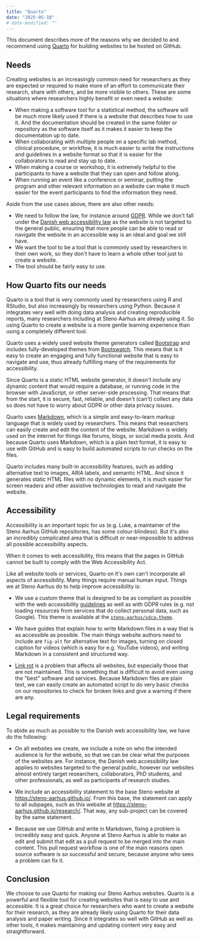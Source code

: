 ```yaml
---
title: "Quarto"
date: "2025-05-18"
# date-modified: ""
---
```


This document describes more of the reasons why we decided to and
recommend using [Quarto](https://quarto.org) for building websites to be
hosted on GitHub.

## Needs

Creating websites is an increasingly common need for researchers as they
are expected or required to make more of an effort to communicate their
research, share with others, and be more visible to others. These are
some situations where researchers highly benefit or even need a website:

-   When making a software tool for a statistical method, the software
    will be much more likely used if there is a website that describes
    how to use it. And the documentation should be created in the same
    folder or repository as the software itself as it makes it easier to
    keep the documentation up to date.
-   When collaborating with multiple people on a specific lab method,
    clinical procedure, or workflow, it is much easier to write the
    instructions and guidelines in a website format so that it is easier
    for the collaborators to read and stay up to date.
-   When making a course or workshop, it is extremely helpful to the
    participants to have a website that they can open and follow along.
-   When running an event like a conference or seminar, putting the
    program and other relevant information on a website can make it much
    easier for the event participants to find the information they need.

Aside from the use cases above, there are also other needs:

-   We need to follow the law, for instance around
    [GDPR](https://gdpr-info.eu/). While we don't fall under the [Danish
    web accessibility
    law](https://www.retsinformation.dk/eli/lta/2018/692) as the website
    is not targeted to the general public, ensuring that more people can
    be able to read or navigate the website in an accessible way is an
    ideal and goal we still have.
-   We want the tool to be a tool that is commonly used by researchers
    in their own work, so they don't have to learn a whole other tool
    just to create a website.
-   The tool should be fairly easy to use.

## How Quarto fits our needs

Quarto is a tool that is very commonly used by researchers using R and
RStudio, but also increasingly by researchers using Python. Because it
integrates very well with doing data analysis and creating reproducible
reports, many researchers including at Steno Aarhus are already using
it. So using Quarto to create a website is a more gentle learning
experience than using a completely different tool.

Quarto uses a widely used website theme generators called
[Bootstrap](https://getbootstrap.com/) and includes fully-developed
themes from [Bootswatch](https://bootswatch.com/). This means that is it
easy to create an engaging and fully functional website that is easy to
navigate and use, thus already fulfilling many of the requirements for
accessibility.

Since Quarto is a static HTML website generator, it doesn't include any
dynamic content that would require a database, or running code in the
browser with JavaScript, or other server-side processing. That means
that from the start, it is secure, fast, reliable, and doesn't (can't)
collect any data so does not have to worry about GDPR or other data
privacy issues.

Quarto uses
[Markdown](https://quarto.org/docs/authoring/markdown-basics.html),
which is a simple and easy-to-learn markup language that is widely used
by researchers. This means that researchers can easily create and edit
the content of the website. Markdown is widely used on the internet for
things like forums, blogs, or social media posts. And because Quarto
uses Markdown, which is a plain text format, it is easy to use with
GitHub and is easy to build automated scripts to run checks on the
files.

Quarto includes many built-in accessibility features, such as adding
alternative text to images, ARIA labels, and semantic HTML. And since it
generates static HTML files with no dynamic elements, it is much easier
for screen readers and other assistive technologies to read and navigate
the website.

## Accessibility

Accessibility is an important topic for us (e.g. Luke, a maintainer of
the Steno Aarhus GitHub repositories, has some colour-blindess). But
it's also an incredibly complicated area that is difficult or
near-impossible to address all possible accessibility aspects.

When it comes to web accessibility, this means that the pages in GitHub
cannot be built to comply with the Web Accessibility Act.

Like all website tools or services, Quarto on it's own can't incorporate
all aspects of accessibility. Many things require manual human input.
Things we at Steno Aarhus do to help improve accessibility is:

-   We use a custom theme that is designed to be as compliant as
    possible with the web accessibility
    [guidelines](https://www.w3.org/TR/WCAG21/) as well as with GDPR
    rules (e.g. not loading resources from services that do collect
    personal data, such as Google). This theme is available at the
    [`steno-aarhus/sdca-theme`](https://github.com/steno-aarhus/sdca-theme).

-   We have guides that explain how to write Markdown files in a way
    that is as accessible as possible. The main things website authors
    need to include are `fig-alt` for alternative text for images,
    turning on closed caption for videos (which is easy for e.g. YouTube
    videos), and writing Markdown in a consistent and structured way.

-   [Link rot](https://en.wikipedia.org/wiki/Link_rot) is a problem that
    affects all websites, but especially those that are not maintained.
    This is something that is difficult to avoid even using the "best"
    software and services. Because Markdown files are plain text, we can
    easily create an automated script to do very basic checks on our
    repositories to check for broken links and give a warning if there
    are any.

## Legal requirements

To abide as much as possible to the Danish web accessibility law, we
have do the following:

-   On all websites we create, we include a note on who the intended
    audience is for the website, so that we can be clear what the
    purposes of the websites are. For instance, the Danish web
    accessibility law applies to websites targeted to the general
    public, however our websites almost entirely target researchers,
    collaborators, PhD students, and other professionals, as well as
    participants of research studies.

-   We include an accessibility statement to the base Steno website at
    <https://steno-aarhus.github.io/>. From this base, the statement can
    apply to all subpages, such as this website at
    <https://steno-aarhus.github.io/research/>. That way, any
    sub-project can be covered by the same statement.

-   Because we use GitHub and write in Markdown, fixing a problem is
    incredibly easy and quick. Anyone at Steno Aarhus is able to make an
    edit and submit that edit as a pull request to be merged into the
    main content. This pull request workflow is one of the main reasons
    open source software is so successful and secure, because anyone who
    sees a problem can fix it.

## Conclusion

We choose to use Quarto for making our Steno Aarhus websites. Quarto is
a powerful and flexible tool for creating websites that is easy to use
and accessible. It is a great choice for researchers who want to create
a website for their research, as they are already likely using Quarto
for their data analysis and paper writing. Since it integrates so well
with GitHub as well as other tools, it makes maintaining and updating
content very easy and straightforward.
